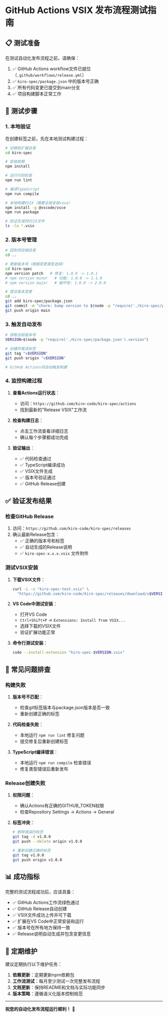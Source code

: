 # GitHub Actions VSIX 发布流程测试指南

## 📋 测试准备

在测试自动化发布流程之前，请确保：

1. ✅ GitHub Actions workflow文件已就位（`.github/workflows/release.yml`）
2. ✅ `kiro-spec/package.json` 中的版本号正确
3. ✅ 所有代码变更已提交到main分支
4. ✅ 项目构建脚本正常工作

## 🧪 测试步骤

### 1. 本地验证

在创建标签之前，先在本地测试构建过程：

```bash
# 切换到扩展目录
cd kiro-spec

# 安装依赖
npm install

# 运行代码检查
npm run lint

# 编译TypeScript
npm run compile

# 本地构建VSIX（需要全局安装vsce）
npm install -g @vscode/vsce
npm run package

# 验证生成的VSIX文件
ls -la *.vsix
```

### 2. 版本号管理

```bash
# 回到项目根目录
cd ..

# 更新版本号（根据变更类型选择）
cd kiro-spec
npm version patch   # 修复: 1.0.0 -> 1.0.1
# npm version minor   # 功能: 1.0.0 -> 1.1.0  
# npm version major   # 破坏性: 1.0.0 -> 2.0.0

# 提交版本变更
cd ..
git add kiro-spec/package.json
git commit -m "chore: bump version to $(node -p "require('./kiro-spec/package.json').version")"
git push origin main
```

### 3. 触发自动发布

```bash
# 获取当前版本号
VERSION=$(node -p "require('./kiro-spec/package.json').version")

# 创建并推送标签
git tag "v$VERSION"
git push origin "v$VERSION"

# GitHub Actions将自动触发构建
```

### 4. 监控构建过程

1. **查看Actions运行状态**：
   - 访问：`https://github.com/kiro-code/kiro-spec/actions`
   - 找到最新的"Release VSIX"工作流

2. **检查构建日志**：
   - 点击工作流查看详细日志
   - 确认每个步骤都成功完成

3. **验证输出**：
   - ✅ 代码检查通过
   - ✅ TypeScript编译成功
   - ✅ VSIX文件生成
   - ✅ 版本号验证通过
   - ✅ GitHub Release创建

## ✅ 验证发布结果

### 检查GitHub Release

1. 访问：`https://github.com/kiro-code/kiro-spec/releases`
2. 确认最新Release包含：
   - ✅ 正确的版本号和标签
   - ✅ 自动生成的Release说明
   - ✅ `kiro-spec-x.x.x.vsix` 文件附件

### 测试VSIX安装

1. **下载VSIX文件**：
   ```bash
   curl -L -o "kiro-spec-test.vsix" \
     "https://github.com/kiro-code/kiro-spec/releases/download/v$VERSION/kiro-spec-$VERSION.vsix"
   ```

2. **VS Code中测试安装**：
   - 打开VS Code
   - `Ctrl+Shift+P` → `Extensions: Install from VSIX...`
   - 选择下载的VSIX文件
   - 验证扩展功能正常

3. **命令行测试安装**：
   ```bash
   code --install-extension "kiro-spec-$VERSION.vsix"
   ```

## 🐛 常见问题排查

### 构建失败

1. **版本号不匹配**：
   - 检查git标签版本与package.json版本是否一致
   - 重新创建正确的标签

2. **代码检查失败**：
   - 本地运行 `npm run lint` 修复问题
   - 提交修复后重新创建标签

3. **TypeScript编译错误**：
   - 本地运行 `npm run compile` 检查错误
   - 修复类型错误后重新发布

### Release创建失败

1. **权限问题**：
   - 确认Actions有正确的GITHUB_TOKEN权限
   - 检查Repository Settings → Actions → General

2. **标签冲突**：
   ```bash
   # 删除错误的标签
   git tag -d v1.0.0
   git push --delete origin v1.0.0
   
   # 重新创建正确的标签
   git tag v1.0.0
   git push origin v1.0.0
   ```

## 📊 成功指标

完整的测试流程成功后，应该具备：

- ✅ GitHub Actions工作流绿色通过
- ✅ GitHub Release自动创建
- ✅ VSIX文件成功上传并可下载
- ✅ 扩展在VS Code中正常安装和运行
- ✅ 版本号在所有地方保持一致
- ✅ Release说明自动生成并包含变更信息

## 🔄 定期维护

建议定期执行以下维护任务：

1. **依赖更新**：定期更新npm依赖包
2. **工作流测试**：每月至少测试一次完整发布流程  
3. **文档更新**：保持README和文档与实际功能同步
4. **版本策略**：遵循语义化版本控制规范

---

**祝您的自动化发布流程运行顺利！** 🚀